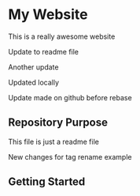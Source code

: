 # My Website

This is a really awesome website

Update to readme file

Another update


Updated locally

Update made on github before rebase

## Repository Purpose
This file is just a readme file

New changes for tag rename example

## Getting Started
